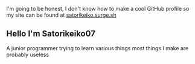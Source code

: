 I'm going to be honest, I don't know how to make a cool GitHub profile so my site can be found at [satorikeiko.surge.sh](https://satorikeiko.surge.sh)

## Hello I'm Satorikeiko07 
A junior programmer trying to learn various things
most things I make are probably useless
